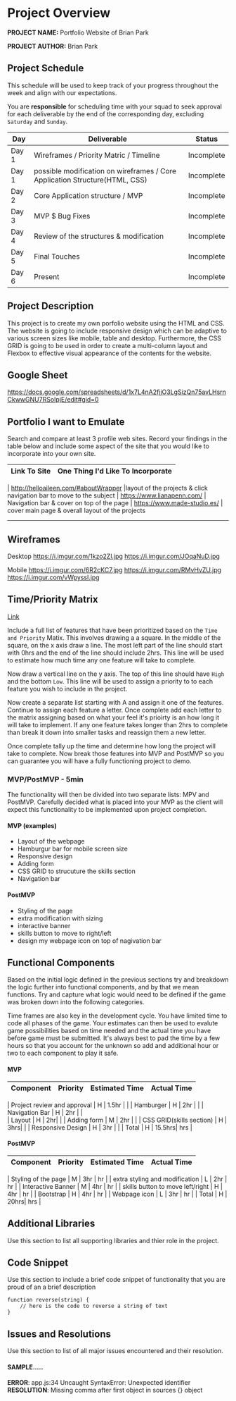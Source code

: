 # Project Overview

**PROJECT NAME:** Portfolio Website of Brian Park

**PROJECT AUTHOR:** Brian Park

## Project Schedule

This schedule will be used to keep track of your progress throughout the week and align with our expectations.  

You are **responsible** for scheduling time with your squad to seek approval for each deliverable by the end of the corresponding day, excluding `Saturday` and `Sunday`.

|  Day | Deliverable | Status
|---|---| ---|
|Day 1| Wireframes / Priority Matric / Timeline | Incomplete
|Day 1| possible modification on wireframes / Core Application Structure(HTML, CSS) | Incomplete
|Day 2| Core Application structure / MVP | Incomplete
|Day 3| MVP $ Bug Fixes | Incomplete
|Day 4| Review of the structures & modification |Incomplete
|Day 5| Final Touches | Incomplete
|Day 6| Present | Incomplete


## Project Description

This project is to create my own porfolio website using the HTML and CSS. The website is going to include responsive design which can be adaptive to various screen sizes like mobile, table and desktop. Furthermore, the CSS GRID is going to be used in order to create a multi-column layout and Flexbox to effective visual appearance of the contents for the website.

## Google Sheet

https://docs.google.com/spreadsheets/d/1x7L4nA2fjjO3LgSizQn75avLHsrnCkwwGNU7RSoIpjE/edit#gid=0

## Portfolio I want to Emulate

Search and compare at least 3 profile web sites.  Record your findings in the table below and include some aspect of the site that you would like to incorporate into your own site.

Link To Site  | One Thing I'd Like To Incorporate | 
| ------------- | ------------- |

| http://helloaileen.com/#aboutWrapper |layout of the projects & click navigation bar to move to the subject
| https://www.lianapenn.com/ | Navigation bar & cover on top of the page
| https://www.made-studio.es/ | cover main page & overall layout of the projects 


---

## Wireframes

Desktop 
https://i.imgur.com/1kzo2Zl.jpg
https://i.imgur.com/JOqaNuD.jpg

Mobile
https://i.imgur.com/6R2cKC7.jpg
https://i.imgur.com/RMvHvZU.jpg
https://i.imgur.com/vWpyssl.jpg

## Time/Priority Matrix 

[Link](https://res.cloudinary.com/jkeohan/image/upload/a_270/v1591621734/project1_matrix_ocy5gc_h1kg0m.jpg)

Include a full list of features that have been prioritized based on the `Time and Priority` Matix.  This involves drawing a a square.  In the middle of the square, on the x axis draw a line.  The most left part of the line should start with 0hrs and the end of the line should include 2hrs.  This line will be used to estimate how much time any one feature will take to complete. 

Now draw a vertical line on the y axis.  The top of this line should have `High` and the bottom `Low`.  This line will be used to assign a priority to to each feature you wish to include in the project.  

Now create a separate list starting with A and assign it one of the features.  Continue to assign each feature a letter.  Once complete add each letter to the matrix assigning based on what your feel it's prioirty is an how long it will take to implement. If any one feature takes longer than 2hrs to complete than break it down into smaller tasks and reassign them a new letter. 

Once complete tally up the time and determine how long the project will take to complete. Now break those features into MVP and PostMVP so you can guarantee you will have a fully functioning project to demo. 

### MVP/PostMVP - 5min

The functionality will then be divided into two separate lists: MPV and PostMVP.  Carefully decided what is placed into your MVP as the client will expect this functionality to be implemented upon project completion.  

#### MVP (examples)

- Layout of the webpage
- Hamburgur bar for mobile screen size
- Responsive design
- Adding form
- CSS GRID to strucuture the skills section
- Navigation bar


#### PostMVP 

- Styling of the page
- extra modification with sizing
- interactive banner
- skills button to move to right/left
- design my webpage icon on top of nagivation bar

## Functional Components

Based on the initial logic defined in the previous sections try and breakdown the logic further into functional components, and by that we mean functions.  Try and capture what logic would need to be defined if the game was broken down into the following categories.

Time frames are also key in the development cycle.  You have limited time to code all phases of the game.  Your estimates can then be used to evalute game possibilities based on time needed and the actual time you have before game must be submitted. It's always best to pad the time by a few hours so that you account for the unknown so add and additional hour or two to each component to play it safe.

#### MVP
| Component | Priority | Estimated Time | Actual Time |
| --- | :---: |  :---: | :---: | 

| Project review and approval | H | 1.5hr |    |
| Hamburger | H | 2hr |    |
| Navigation Bar | H | 2hr |    |  
| Layout | H | 2hr|    | 
| Adding form | M | 2hr |    |
| CSS GRID(skills section) | H | 3hrs|    | 
| Responsive Design | H | 3hr |       |
| Total | H | 15.5hrs| hrs |

#### PostMVP
| Component | Priority | Estimated Time | Actual Time |
| --- | :---: |  :---: | :---: | 

| Styling of the page | M | 3hr |   hr |
| extra styling and modification | L | 2hr |  hr |
| Interactive Banner | M | 4hr |   hr |
| skills button to move left/right | H | 4hr |  hr |
| Bootstrap | H | 4hr | hr |
| Webpage icon | L | 3hr | hr |
| Total | H | 20hrs| hrs |

## Additional Libraries
 Use this section to list all supporting libraries and thier role in the project. 

## Code Snippet

Use this section to include a brief code snippet of functionality that you are proud of an a brief description  

```
function reverse(string) {
	// here is the code to reverse a string of text
}
```

## Issues and Resolutions
 Use this section to list of all major issues encountered and their resolution.

#### SAMPLE.....
**ERROR**: app.js:34 Uncaught SyntaxError: Unexpected identifier                                
**RESOLUTION**: Missing comma after first object in sources {} object
